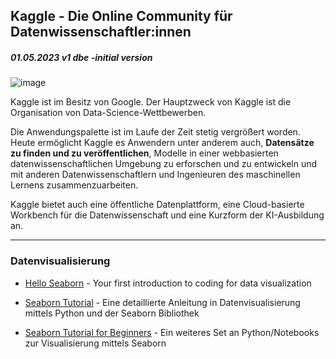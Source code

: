 ## Kaggle - Die Online Community für Datenwissenschaftler:innen  
##### 01.05.2023 v1 dbe -initial version

![image](https://user-images.githubusercontent.com/52699611/236175902-42c2515c-149f-429c-a18b-4670f542dd4f.png)

Kaggle ist im Besitz von Google. Der Hauptzweck von Kaggle ist die Organisation von Data-Science-Wettbewerben. 

Die Anwendungspalette ist im Laufe der Zeit stetig vergrößert worden. Heute ermöglicht Kaggle es Anwendern unter anderem auch, 
**Datensätze zu finden und zu veröffentlichen**, Modelle in einer webbasierten datenwissenschaftlichen Umgebung zu erforschen und zu entwickeln 
und mit anderen Datenwissenschaftlern und Ingenieuren des maschinellen Lernens zusammenzuarbeiten. 

Kaggle bietet auch eine öffentliche Datenplattform, eine Cloud-basierte Workbench für die Datenwissenschaft und eine Kurzform der KI-Ausbildung an.

---  
### Datenvisualisierung  
+ [Hello Seaborn](https://www.kaggle.com/code/alexisbcook/hello-seaborn/data) - Your first introduction to coding for data visualization

+ [Seaborn Tutorial](https://www.kaggle.com/code/saurav9786/seaborn-tutorial) - Eine detaillierte Anleitung in Datenvisualisierung mittels Python und der Seaborn Bibliothek  
+ [Seaborn Tutorial for Beginners](https://www.kaggle.com/code/kanncaa1/seaborn-tutorial-for-beginners) - Ein weiteres Set an Python/Notebooks zur Visualisierung mittels Seaborn
